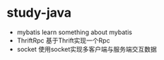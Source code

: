 # study-java
* mybatis
learn something about mybatis
* ThriftRpc
基于Thrift实现一个Rpc
* socket
使用socket实现多客户端与服务端交互数据
